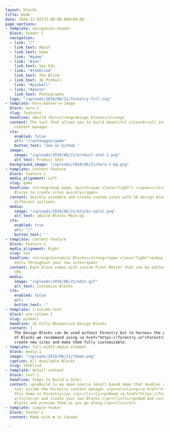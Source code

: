 ```yaml
---
layout: blocks
title: Home
date: 2020-12-02T23:00:00.000+00:00
page_sections:
- template: navigation-header
  block: header-1
  navigation:
  - link: "/"
    link_text: About
  - link_text: Game
    link: "#game"
  - link: "#sex"
    link_text: Sex Edu
  - link: "#theblind"
    link_text: The Blind
  - link_text: 3D Pinball
    link: "#pinball"
  - link: "#photo"
    link_text: Photography
  logo: "/uploads/2018/06/21/forestry-full.svg"
- template: hero-banner-w-image
  block: hero-2
  slug: features
  headline: uBuild <br><strong>design blocks</strong>
  content: The tool that allows you to build beautiful sites<br>all inside Forestry's
    content manager.
  cta:
    enabled: false
    url: "/ruotonggao/game"
    button_text: 'See on GitHub '
  image:
    image: "/uploads/2018/06/21/product-shot-1.png"
    alt_text: Product Shot
  background_image: "/uploads/2018/06/21/hero-2-bg.png"
- template: content-feature
  block: feature-1
  media_alignment: Left
  slug: game
  headline: <strong>Swap &amp; Switch<span class="light"> </span></strong><span class="light">the
    Blocks to create sites quickly</span>
  content: Quickly assemble and create custom sites with 16 design blocks for seven
    different sections.
  media:
    image: "/uploads/2018/06/21/blocks-split.png"
    alt_text: uBuild Blocks Mock-Up
  cta:
    enabled: true
    url: "/"
    button_text: ''
- template: content-feature
  block: feature-1
  media_alignment: Right
  slug: sex
  headline: <strong>Customize Blocks</strong><span class="light">&nbsp;to make quick
    edits throughout your new site</span>
  content: Each block comes with custom Front Matter that can be edited in Forestry
    CMS.
  media:
    image: "/uploads/2018/06/21/edit.gif"
    alt_text: Customize Blocks
  cta:
    enabled: false
    url: ''
    button_text: ''
- template: 1-column-text
  block: one-column-1
  slug: pinball
  headline: 16 Fully Responsive Design Blocks
  content: |
    The Design Blocks can be used without Forestry but to harness the power
    of Blocks we recommend using <a href="https://forestry.io">Forestry</a>. Once the site is imported you can immediately
    create new sites and make them fully customizable.
- template: full-width-media-element
  block: media-1
  image: "/uploads/2018/06/21/theme.png"
  caption: All Available Blocks
  slug: theblind
- template: detail-content
  block: text-1
  headline: Steps to Build a Site!
  content: <p>uBuild is an open-source Jekyll based demo that doubles as a builder
    tool inside the Forestry content manager.</p><ol><li><p><a href="https://app.forestry.io/quick-start?repo=forestryio/ubuild-jekyll&provider=github&engine=jekyll">Import
    this demo in Forestry</a>.</p></li><li><p>Read <a href="https://forestry.io/blog/ubuild-a-new-theme-for-static-sites-using-blocks/">our
    article</a> and create your own Blocks.</p></li><li><p>Add and customize the available
    Blocks and preview them as you go along.</p></li></ol>
- template: simple-footer
  block: footer-1
  content: Made with ❤︎ in Canada

---
```

